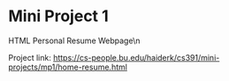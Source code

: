 # Mini Project 1

HTML Personal Resume Webpage\n

Project link: https://cs-people.bu.edu/haiderk/cs391/mini-projects/mp1/home-resume.html
